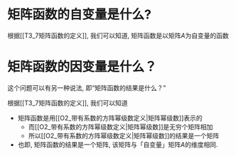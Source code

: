 # 矩阵函数的自变量是什么?

根据[[T3_7矩阵函数的定义]], 我们可以知道, 矩阵函数是以矩阵$A$为自变量的函数

# 矩阵函数的因变量是什么？

这个问题可以有另一种说法, 即“矩阵函数的结果是什么？”

根据[[T3_7矩阵函数的定义]], 我们可以知道
- 矩阵函数是用[[O2_带有系数的方阵幂级数定义|矩阵幂级数]]表示的
	- 而[[O2_带有系数的方阵幂级数定义|矩阵幂级数]]是无穷个矩阵相加
	- 所以[[O2_带有系数的方阵幂级数定义|矩阵幂级数]]的结果是一个矩阵
- 也即, 矩阵函数的结果是一个矩阵, 该矩阵与「自变量」矩阵$A$的维度相同.